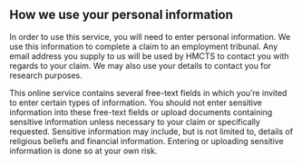 <h2 class="legend">How we use your personal information</h2>
In order to use this service, you will need to enter personal information. We use this information to complete a claim to an employment tribunal.  Any email address you supply to us will be used by HMCTS to contact you with regards to your claim. We may also use your details to contact you for research purposes.

This online service contains several free-text fields in which you’re invited to enter certain types of information. You should not enter sensitive information into these free-text fields or upload documents containing sensitive information unless necessary to your claim or specifically requested.  Sensitive information may include, but is not limited to, details of religious beliefs and financial information. Entering or uploading sensitive information is done so at your own risk.
